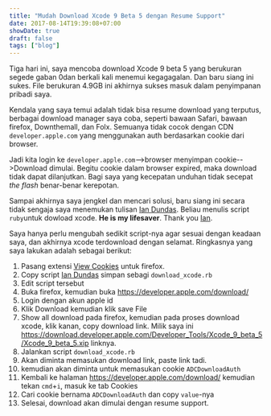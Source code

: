 ```yaml
---
title: "Mudah Download Xcode 9 Beta 5 dengan Resume Support"
date: 2017-08-14T19:39:08+07:00
showDate: true
draft: false
tags: ["blog"]
---
```


Tiga hari ini, saya mencoba download Xcode 9 beta 5 yang berukuran segede gaban 0dan berkali kali menemui kegagagalan. Dan baru siang ini sukes. File berukuran 4.9GB ini akhirnya sukses masuk dalam penyimpanan pribadi saya.

Kendala yang saya temui adalah tidak bisa resume download yang terputus, berbagai download manager saya coba, seperti bawaan Safari, bawaan firefox, Downthemall, dan Folx. Semuanya tidak cocok dengan CDN `developer.apple.com` yang menggunakan auth berdasarkan cookie dari browser.

Jadi kita login ke `developer.apple.com`-->browser menyimpan cookie-->Download dimulai. Begitu cookie dalam browser expired, maka download tidak dapat dilanjutkan. Bagi saya yang kecepatan unduhan tidak secepat *the flash* benar-benar kerepotan.

Sampai akhirnya saya jengkel dan mencari solusi, baru siang ini secara tidak sengaja saya menemukan tulisan [Ian Dundas](http://iandundas.com/blog/2017/2/21/script-for-reliably-and-quickly-downloading-xcode-on-a-poor-connection). Beliau menulis script `ruby`untuk dowload xcode. **He is my lifesaver**. Thank you [Ian](http://iandundas.com/blog/2017/2/21/script-for-reliably-and-quickly-downloading-xcode-on-a-poor-connection).

Saya hanya perlu mengubah sedikit script-nya agar sesuai dengan keadaan saya, dan akhirnya xcode terdownload dengan selamat. Ringkasnya yang saya lakukan adalah sebagai berikut:

1. Pasang extensi [View Cookies](https://bitstorm.org/extensions/view-cookies/) untuk firefox.
2. Copy script [Ian Dundas](http://iandundas.com/blog/2017/2/21/script-for-reliably-and-quickly-downloading-xcode-on-a-poor-connection) simpan sebagi `download_xcode.rb`
3. Edit script tersebut
4. Buka firefox, kemudian buka https://developer.apple.com/download/
5. Login dengan akun apple id
6. Klik Download kemudian klik save File
7. Show all download pada firefox, kemudian pada proses download xcode, klik kanan, copy download link. Milik saya ini https://download.developer.apple.com/Developer_Tools/Xcode_9_beta_5/Xcode_9_beta_5.xip linknya.
7. Jalankan script `download_xcode.rb`
8. Akan diminta memasukan download link, paste link tadi.
9. kemudian akan diminta untuk memasukan cookie `ADCDownloadAuth`
10. Kembali ke halaman https://developer.apple.com/download/ kemudian tekan `cmd`+`i`, masuk ke tab Cookies
11. Cari cookie bernama `ADCDownloadAuth` dan copy `value`-nya
12. Selesai, download akan dimulai dengan resume support.
